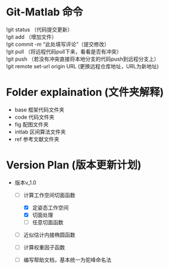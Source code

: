 # Git-Matlab 命令    
!git status （代码提交更新）    
!git add （增加文件）    
!git commit -m “此处填写评论”（提交修改）    
!git pull （将远程代码pull下来，看看是否有冲突）    
!git push （若没有冲突直接将本地分支的代码push到远程分支上）           
!git remote set-url origin URL   (更换远程仓库地址，URL为新地址)
# Folder explaination (文件夹解释)
- base 框架代码文件夹
- code 代码文件夹
- fig 配图文件夹
- intlab 区间算法文件夹
- ref 参考文献文件夹 
# Version Plan (版本更新计划)
- 版本v_1.0
    - [ ] 计算工作空间切面函数
        - [x] 定姿态工作空间
        - [x] 切面处理
        - [ ] 任意切面函数
    - [ ] 近似估计内接椭圆函数
    - [ ] 计算权重因子函数
    - [ ] 编写帮助文档，基本统一为驼峰命名法


